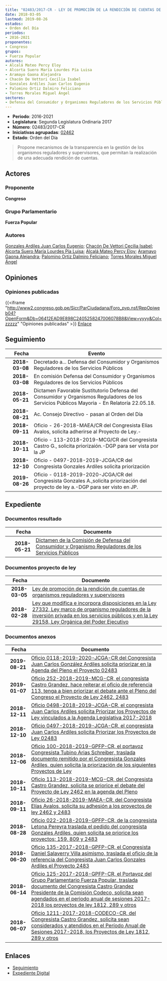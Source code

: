 ```yaml
---
title: "02483/2017-CR - LEY DE PROMOCIÓN DE LA RENDICIÓN DE CUENTAS DE ORGANISMOS REGULADORES Y SUPERVISORES"
date: 2018-03-05
lastmod: 2019-08-26
estados:
- Orden del Día
periodos:
- 2016-2021
proponentes:
- Congreso
grupos:
- Fuerza Popular
autores:
- Alcalá Mateo Percy Eloy
- Alcorta Suero María Lourdes Pía Luisa
- Aramayo Gaona Alejandra
- Chacón De Vettori Cecilia Isabel
- Gonzales Ardiles Juan Carlos Eugenio
- Palomino Ortiz Dalmiro Feliciano
- Torres Morales Miguel Ángel
sectores:
- Defensa del Consumidor y Organismos Reguladores de los Servicios Públicos
---
```

- **Periodo**: 2016-2021
- **Legislatura**: Segunda Legislatura Ordinaria 2017
- **Número**: 02483/2017-CR
- **Iniciativas agrupadas**: [02462](../../02400/02462)
- **Estado**: Orden del Día

> Propone mecanismos de la transparencia en la gestión de los organismos reguladores y supervisores, que permitan la realización de una adecuada rendición de cuentas.


## Actores

### Proponente

**Congreso**

### Grupo Parlamentario

**Fuerza Popular**

### Autores

[Gonzales Ardiles Juan Carlos Eugenio](mailto:mailto:jgonzalesa@congreso.gob.pe); [Chacón De Vettori Cecilia Isabel](mailto:mailto:cchacon@congreso.gob.pe); [Alcorta Suero María Lourdes Pía Luisa](mailto:mailto:lalcorta@congreso.gob.pe); [Alcalá Mateo Percy Eloy](mailto:mailto:palcala@congreso.gob.pe); [Aramayo Gaona Alejandra](mailto:mailto:maramayo@congreso.gob.pe); [Palomino Ortiz Dalmiro Feliciano](mailto:mailto:dfpalomino@congreso.gob.pe); [Torres Morales Miguel Ángel](mailto:mailto:mtorresm@congreso.gob.pe)

## Opiniones

### Opiniones publicadas

{{<iframe "http://www2.congreso.gob.pe/Sicr/ParCiudadana/Foro_pvp.nsf/RepOpiweb04?OpenForm&Db=06412EAD9E898C2405258247006078B8&View=yyyy&Col=zzzzz" "Opiniones publicadas" >}}
[Enlace](http://www2.congreso.gob.pe/Sicr/ParCiudadana/Foro_pvp.nsf/RepOpiweb04?OpenForm&Db=06412EAD9E898C2405258247006078B8&View=yyyy&Col=zzzzz)


## Seguimiento

| Fecha | Evento |
|------:|--------|
| **2018-03-08** | Decretado a... Defensa del Consumidor y Organismos Reguladores de los Servicios Públicos |
| **2018-03-08** | En comisión Defensa del Consumidor y Organismos Reguladores de los Servicios Públicos |
| **2018-05-21** | Dictamen Favorable Sustitutorio Defensa del Consumidor y Organismos Reguladores de los Servicios Públicos Mayoria - En Relatoría 22.05.18. |
| **2018-08-21** | Ac. Consejo Directivo - pasan al Orden del Día |
| **2018-09-11** | Oficio - 26-2018-MAEA/CR del Congresista Elías Avalos, solicita adherirse al Proyecto de Ley.- |
| **2018-10-11** | Oficio - 113-2018-2019-MCG/CR del Congresista Castro G., solicita priorizaión.-DGP para ser vista por la JP |
| **2018-12-10** | Oficio - 0497-2018-2019-JCGA/CR del Congresista Gonzales Ardiles solicita priorización |
| **2019-08-26** | Oficio - 0118-2019-2020-JCGA/CR del Congresista Gonzales A.,solicita priorización del proyecto de ley a.-DGP para ser visto en JP. |

## Expediente

### Documentos resultado

| Fecha | Documento |
|------:|-----------|
| **2018-05-21** | [Dictamen de la Comisión de Defensa del Consumidor y Organismo Reguladores de los Servicios Públicos](http://www.leyes.congreso.gob.pe/Documentos/2016_2021/Dictamenes/Proyectos_de_Ley/02462DC06MAY20180521.pdf) |

### Documentos proyecto de ley

| Fecha | Documento |
|------:|-----------|
| **2018-03-05** | [Ley de promoción de la rendición de cuentas de organismos reguladores y supervisores](http://www.leyes.congreso.gob.pe/Documentos/2016_2021/Proyectos_de_Ley_y_de_Resoluciones_Legislativas/PL0248320180305..pdf) |
| **2018-02-28** | [Ley que modifica e incorpora disposiciones en la Ley 27332, Ley marco de organismo reguladores de la inversión privada en los servicios públicos y en la Ley 29158, Ley Orgánica del Poder Ejecutivo](http://www.leyes.congreso.gob.pe/Documentos/2016_2021/Proyectos_de_Ley_y_de_Resoluciones_Legislativas/PL0246220180228..pdf) |

### Documentos anexos

| Fecha | Documento |
|------:|-----------|
| **2019-08-21** | [Oficio 0118-2019-2020-JCGA-CR del Congresista Juan Carlos González Ardiles solicita priorizar en la Agenda del Pleno el Proyecto 02483](http://www.leyes.congreso.gob.pe/Documentos/2016_2021/Oficios/Congresistas/OFICIO-0118-2019-2020-JCGA-CR.pdf) |
| **2019-01-07** | [Oficio 252-2018-2019-MCG-CR, el congresista Castro Grandez, hace reiterar el oficio de referencia 113, tenga a bien priorizar el debate ante el Pleno del Congreso el Proyecto de Ley 2462, 2483](http://www.leyes.congreso.gob.pe/Documentos/2016_2021/Oficios/Congresistas/OFICIO-252-2018-2019-MCG-CR.pdf) |
| **2018-12-11** | [Oficio 0498-2018-2019-JCGA-CR, el congresista Juan Carlos Ardiles solicita Priorizar los Proyectos de Ley vinculados a la Agenda Legislativa 2017-2018](http://www.leyes.congreso.gob.pe/Documentos/2016_2021/Oficios/Congresistas/OFICIO-0498-2018-2019-JCGA-CR.pdf) |
| **2018-12-10** | [Oficio 0497-2018-2019-JCGA-CR, el congresista Juan Carlos Ardiles solicita Priorizar los Proyectos de Ley 02483](http://www.leyes.congreso.gob.pe/Documentos/2016_2021/Oficios/Congresistas/OFICIO-0497-2018-2019-JCGA-CR.pdf) |
| **2018-12-06** | [Oficio 100-2018-2019-GPFP-CR, el portavoz Congresista Tubino Arias Schreiber, traslada documento remitido por el Congresista Gonzales Ardiles, quien solicita la priorización de los siguientes Proyectos de Ley](http://www.leyes.congreso.gob.pe/Documentos/2016_2021/Oficios/Grupos_Parlamentarios/OFICIO-100-2018-2019-GPFP-CR.pdf) |
| **2018-10-11** | [Oficio 113-2018-2019-MCG-CR, del Congresista Castro Grandez, solicita se priorice el debate del Proyecto de Ley 2462 en la agenda del Pleno](http://www.leyes.congreso.gob.pe/Documentos/2016_2021/Oficios/Congresistas/OFICIO-113-2018-2019-MCG-CR.PDF) |
| **2018-09-11** | [Oficio 26-2018-2019-MAEA-CR, del Congresista Elías Avalos, solicita su adhesión a los proyectos de ley 2462 y 2483](http://www.leyes.congreso.gob.pe/Documentos/2016_2021/Adhesiones/Proyectos_de_Ley/OFICIO-26-2018-2019-MAEA-CR.PDF) |
| **2018-08-28** | [Oficio 022-2018-2019-GPFP-CR, de la congresista Letona Pereyra traslada el pedido del congresista Gonzales Ardiles, quien solicita se priorice los proyectos; 159, 809 y 2483](http://www.leyes.congreso.gob.pe/Documentos/2016_2021/Oficios/Grupos_Parlamentarios/OFICIO-022-2018-2019-GPFP-CR.pdf) |
| **2018-06-20** | [Oficio 135-2017-2018-GPFP-CR, el Congresista Daniel Salaverry Villa asimismo, traslada el oficio de la referencia del Congresista Juan Carlos Gonzales Ardiles el Proyecto 2483](http://www.leyes.congreso.gob.pe/Documentos/2016_2021/Oficios/Congresistas/OFICIO-135-2017-2018-GPFP.pdf) |
| **2018-06-14** | [Oficio 125-2017-2018-GPFP-CR, el Portavoz del Grupo Parlamentario Fuerza Popular, traslada documento del Congresista Castro Grandez Presidente de la Comisión Codeco, solicita sean agendados en el periodo anual de sesiones 2017-2018 los proyectos de ley 1812, 289 y otros](http://www.leyes.congreso.gob.pe/Documentos/2016_2021/Oficios/Grupos_Parlamentarios/OFICIO-125-2017-2018-GPFP-CR.PDF) |
| **2018-06-07** | [Oficio 1211-2017-2018-CODECO-CR, del Congresista Castro Grandez, solicita sean considerados y atendidos en el Período Anual de Sesiones 2017-2018, los Proyectos de Ley 1812, 289 y otros](http://www.leyes.congreso.gob.pe/Documentos/2016_2021/Oficios/Comisiones_Ordinarias/OFICIO-1211-2017-2018-CODECO-CR.pdf) |

## Enlaces

- [Seguimiento](http://www2.congreso.gob.pe/Sicr/TraDocEstProc/CLProLey2016.nsf/f7fff46988ca05b1052578e100829cc7/9286ed50f296f9af05258247006cfd19?OpenDocument)
- [Expediente Digital](http://www2.congreso.gob.pe/Sicr/TraDocEstProc/Expvirt_2011.nsf/visbusqptramdoc1621/02483?opendocument)

